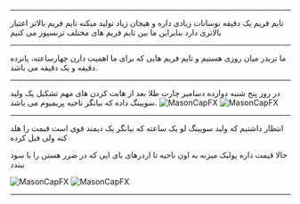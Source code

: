 ___
تایم فریم یک دقیقه نوسانات زیادی داره
و هیجان زیاد تولید میکنه
تایم فریم بالاتر اعتبار بالاتری دارد
بنابراین ما بین تایم فریم های مختلف ترنسپوز می کنیم
___
ما تریدر میان روزی هستیم
و تایم فریم هایی که برای ما اهمیت دارن
چهارساعته، پانزده دقیقه و یک دقیقه می باشد.
___
در روز پنج شنبه دوازده دسامبر 
چارت طلا بعد از هانت کردن های مهم
تشکیل یک ولید سویینگ داده
که بیانگر ناحیه پریمیوم می باشد.
![MasonCapFX](https://www.tradingview.com/x/ZdWNxfYD/ "MasonCapFX")
![MasonCapFX](https://www.tradingview.com/x/MIhrWjsc/ "MasonCapFX")
___
انتظار داشتیم که ولید سویینگ لو یک ساعته
که بیانگر یک دیمند قوی است 
قیمت را هلد کنه
ولی فیل کرده

حالا قیمت داره پولبک میزنه به اون ناحیه
تا اردرهای بای ایی که در ضرر هستن را با سود ببندد

![MasonCapFX](https://www.tradingview.com/x/OeHKMopV/ "MasonCapFX")
![MasonCapFX](https://www.tradingview.com/x/KMB2KWe5/ "MasonCapFX")
___